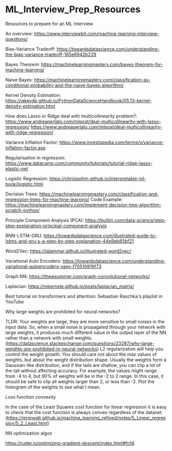 # ML_Interview_Prep_Resources
Resources to prepare for an ML interview

An overview: https://www.interviewbit.com/machine-learning-interview-questions/

Bias-Variance Tradeoff: https://towardsdatascience.com/understanding-the-bias-variance-tradeoff-165e6942b229

Bayes Theorem: https://machinelearningmastery.com/bayes-theorem-for-machine-learning/

Naive Bayes: https://machinelearningmastery.com/classification-as-conditional-probability-and-the-naive-bayes-algorithm/

Kernel Density Estimation: https://jakevdp.github.io/PythonDataScienceHandbook/05.13-kernel-density-estimation.html

How does Lasso or Ridge deal with multicollinearity problem?: https://www.andreaperlato.com/mlpost/deal-multicollinearity-with-lasso-regression/
https://www.andreaperlato.com/mlpost/deal-multicollinearity-with-ridge-regression/

Variance Inflation Factor: https://www.investopedia.com/terms/v/variance-inflation-factor.asp

Regularisation in regression: https://www.datacamp.com/community/tutorials/tutorial-ridge-lasso-elastic-net


Logistic Regression: https://christophm.github.io/interpretable-ml-book/logistic.html

Decision Trees: https://machinelearningmastery.com/classification-and-regression-trees-for-machine-learning/ Code Example: https://machinelearningmastery.com/implement-decision-tree-algorithm-scratch-python/

Principle Component Analysis (PCA): https://builtin.com/data-science/step-step-explanation-principal-component-analysis

RNN-LSTM-GRU: https://towardsdatascience.com/illustrated-guide-to-lstms-and-gru-s-a-step-by-step-explanation-44e9eb85bf21

Word2Vec: https://jalammar.github.io/illustrated-word2vec/

Variational Auto Encoders: https://towardsdatascience.com/understanding-variational-autoencoders-vaes-f70510919f73

Graph NN: https://theaisummer.com/graph-convolutional-networks/

Laplacian: https://mbernste.github.io/posts/laplacian_matrix/

Best tutorial on transformers and attention: Sebastian Raschka's playlist in YouTube 

Why large weights are prohibited for neural networks?

TLDR: Your weights are large, they are more sensitive to small noises in the input data. So, when a small noise is propagated through your network with large weights, it produces much different value in the output layer of the NN rather than a network with small weights. (https://datascience.stackexchange.com/questions/23287/why-large-weights-are-prohibited-in-neural-networks)
L2 regularization will help you control the weight growth. You should care not about the max values of weights, but about the weight distribution shape. Usually the weights form a Gaussian-like distribution, and if the tails are shallow, you can clip a lot of the tail without affecting accuracy. For example, the values might range from -4 to 4, but 90% of weights will be in the -2 to 2 range. In this case, it should be safe to clip all weights larger than 2, or less than -2. Plot the histogram of the weights to see what I mean.

Loss function convexity

In the case of the Least Squares cost function for linear regression it is easy to check that the cost function is always convex regardless of the dataset. (https://jermwatt.github.io/machine_learning_refined/notes/5_Linear_regression/5_2_Least.html)

NN optimization algos

https://ruder.io/optimizing-gradient-descent/index.html#fn14
